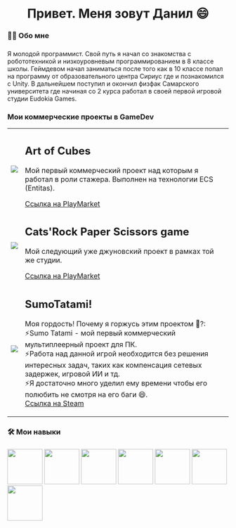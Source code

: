 <h1 align = "center">Привет. Меня зовут Данил 😄 </h1>

<h3 align="left">👩‍💻  Обо мне</h3>

###

<p align="left"> Я молодой программист. Свой путь я начал со знакомства с робототехникой и низкоуровневым программированием в 8 классе школы. 
  Геймдевом начал заниматься после того как в 10 классе попал на программу от образовательного центра Сириус где и познакомился с Unity. В дальнейшем поступил и окончил физфак Самарского университета где начиная со 2 курса работал
  в своей первой игровой студии Eudokia Games.

<h3 align="left">Мои коммерческие проекты в GameDev</h3>


<table>
    <tr>
        <td>
          <img src="https://play-lh.googleusercontent.com/sWJLzad5X090JMdFSd_Jczd2zNLd5mGLxStRy0Qp_NmnZJwS94EtrVAUneGlpam8sfs=w240-h480-rw" style="max-width: 400px; max-height: 400px;">
        </td>
        <td>
            <h2>Art of Cubes</h2>
            <p>Мой первый коммерческий проект над которым я работал в роли стажера. Выполнен на технологии ECS (Entitas).</p>
          <a href="https://play.google.com/store/apps/details?id=com.EudokiaGames.ArtOfCub&hl=en">Ссылка на PlayMarket</a>
        </td>
    </tr>
    <tr>
        <td>
          <img src="https://play-lh.googleusercontent.com/C1OqXd3Q_8T0quMzF-W9II3T0rfLoSoFPDfWExWIuLqaH674f5_PA_-PT2ZcAOm9GsI=w240-h480-rw" style="max-width: 400px; max-height: 400px;">
        </td>
        <td>
            <h2>Cats'Rock Paper Scissors game</h2>
            <p>Мой следующий уже джуновский проект в рамках той же студии.</p>
          <a href="https://play.google.com/store/apps/details?id=com.EudokiaGames.KungFurClubNew&hl=en">Ссылка на PlayMarket</a>
        </td>
    </tr>

  <tr>
        <td>
          <img src=https://shared.akamai.steamstatic.com/store_item_assets/steam/apps/1707170/header.jpg?t=1724647107" style="max-width: 400px; max-height: 400px;">
        </td>
        <td>
            <h2>SumoTatami!</h2>
            <p>Моя гордость! Почему я горжусь этим проектом 🤔?:
<br> ⚡Sumo Tatami - мой первый коммерческий мультиплеерный проект для ПК.
<br> ⚡Работа над данной игрой необходится без решения интересных задач, таких как компенсация сетевых задержек, игровой ИИ и тд.
<br> ⚡Я достаточно много уделил ему времени чтобы его полюбить не смотря на его баги 😄.
<br> <a href="https://store.steampowered.com/app/1707170/Sumo_Tatami/">Ссылка на Steam</a>
        </td>
    </tr>
</table>


<h3 align="left">🛠 Мои навыки</h3>

###

<div align="left">
  <img src="https://skillicons.dev/icons?i=cs" height="80"/>
  <img src="https://skillicons.dev/icons?i=py" height="80" />
  <img src="https://skillicons.dev/icons?i=unity" height="80"/>
    <img src="https://skillicons.dev/icons?i=blender" height="80"/>
  <img src="https://skillicons.dev/icons?i=dotnet" height="80"/>
  <img src="https://skillicons.dev/icons?i=git" height="80"/>
   <img src="https://skillicons.dev/icons?i=qt" height="80"/>
</div>



  <!--
  
  <br><br>- 🔭 Участвовал в бассейне Школы 21 от Сбера.<br>- 📚 Завершил курсы по веб-разработке Яндекс Практикум!<br>- ⚡ Являюсь старшим студентом на курсе Веб-разработки Яндекс Практикум.</p>
-->
<!--
**KobzarevFizDev/KobzarevFizDev** is a ✨ _special_ ✨ repository because its `README.md` (this file) appears on your GitHub profile.

Here are some ideas to get you started:

- 🔭 I’m currently working on ...
- 🌱 I’m currently learning ...
- 👯 I’m looking to collaborate on ...
- 🤔 I’m looking for help with ...
- 💬 Ask me about ...
- 📫 How to reach me: ...
- 😄 Pronouns: ...
- ⚡ Fun fact: ...
-->

